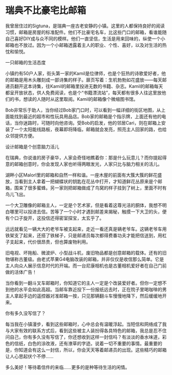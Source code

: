 # 瑞典不比豪宅比邮箱

我曾居住过的Sigtuna，是瑞典一座古老安静的小镇。这里的人都保持良好的阅读习惯，邮箱是房屋的标准配件。他们不比豪宅名车，比这些门口的邮箱，看谁能随自己喜好DIY成与众不同的模样。他们一直坚信，生活是用来回味的，纵使一个小邮箱也不放过。因为一个小邮箱透露着主人的职业、个性、喜好，以及对生活的热忱和愉悦。

一只邮箱的生活态度

小镇约有50户人家，街头第一家的Kamil是位律师，也是个狂热的诗歌爱好者，他的邮箱是用木头雕刻成一部诗集的样子。扉页写着：生机勃勃如花盛放——每天邮递员翻开这本诗集，往Kamil的邮箱里投进无数的书籍、杂志。Kamil的邮箱每天都呈开放状态，供人免费阅读，也是个“书籍漂流站”，每天都有很多人往这里放他们的书，想读的人随时从这里取阅。Kamil的邮箱像个微缩图书馆。

Bob非常乐于助人，当你经过Bob家门口时，可以看到一幅详细的街区地图，从上面能找到最近的超市和性玩具用品店。Bob家的邮箱是个指示牌，上面还有他的电话，当你迷路时，可随时向他咨询。受Bob的启发，他的邻居Cari，则在邮箱上安装了一个太阳能线路板，夜幕即将降临，邮箱就会发亮，照亮主人回家的路，也给众邻提供方便。

设计邮箱是个创意脑力活儿

在瑞典，你说谁的房子豪华，人家会奇怪地瞧着你：那是什么玩意儿？而你提起得意的邮箱创意时，你会发现人家也听得两眼发光，人家只比与脑力相关的活儿。

湖畔小区Malorl里的邮箱和自然一样和谐。一座木屋的前面有大簇大簇的鲜花盛放，当看到主人拿着一把蝴蝶状的钥匙在花丛中打开，才知道鲜花丛原来是个邮箱，围来了很多蜜蜂。另一家则把邮箱做成了鸟窝的样子挂到了树上，里面不时有鸟儿飞出。

一个大卫雕像的邮箱主人，一定是个艺术家，但是看着这尊光洁的胴体，我想不明白哪里可以投进去信。苦等了一个小时才遇到邮差来揭秘，触摸一下大卫的头，便有个口子旋开，这投信还得密室探宝，太玄乎了。

远远就看见一辆大大的老爷车被支起来，走近一看还真是辆老爷车。这辆老爷车用铁架支了起来，还搭了铁梯子，只是邮递员每次都得费番功夫才能把信送到，用杠子支起来，代价很昂贵，但也算废物利用。

旧电视、坏拖船、微波炉、小型战斗机，废旧物品都是创意邮箱的载体。还有的旧物堪称古董级。由老式苹果G4电脑改装的邮箱，并非仅仅是收信那么简单。它是主人向众人展示信息时代的开端。而一台尼康相机也是古董相机爱好者在自己门前做的活体广告！

当你看到一翻斗叉车邮箱时，你知道它的主人一定是个改装爱好者。但你一定想不到他的水平会如此高超。当邮车靠近投下一份报纸远去时，正在院子里喝咖啡的男主人拿起手边的遥控器对准邮箱一按，只见那辆翻斗车慢慢地降下，然后缓缓地开来。

你有多久没写信了？

每当我在小镇漫步，看到这些邮箱时，心中总会有温暖浮起。当短信和网络成了我与大家有效的联系方式后，看到这些被主人装扮得各具特色的邮箱，我总是忍不住问自己，你有多久没有写信了，你还想收到这样一封信吗？有淡淡的香水味道，彩色的信纸，白色的涂改液，还有潦草的字迹。说着一切不重要的事情。最重要的是，你知道会有这么一封信，所以，你会天天等着邮递员的出现。这些精巧的邮箱让人心思起伏个不停……

多么美好！等待着信件的来临……更多的是种等待生活的闲情。